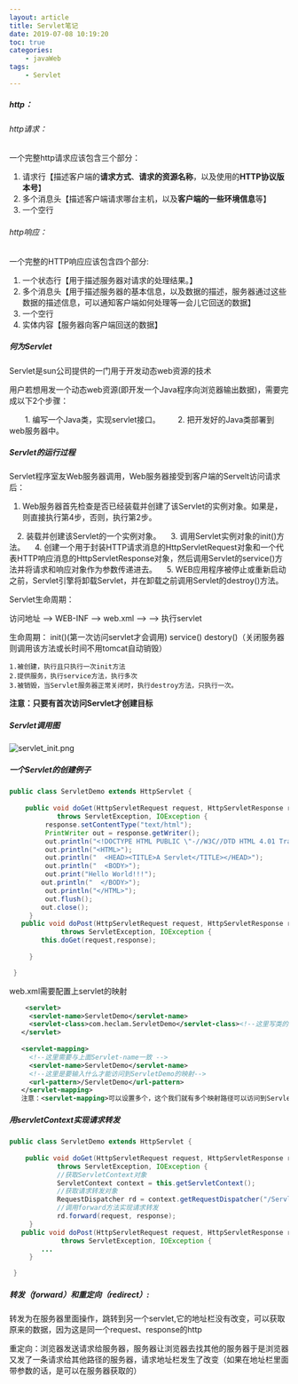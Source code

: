 ```yaml
---
layout: article
title: Servlet笔记
date: 2019-07-08 10:19:20
toc: true
categories:
	- javaWeb
tags:
	- Servlet
---
```


##### http：

###### http请求：

一个完整http请求应该包含三个部分：

1. 请求行【描述客户端的**请求方式**、**请求的资源名称**，以及使用的**HTTP协议版本号**】
2. 多个消息头【描述客户端请求哪台主机，以及**客户端的一些环境信息**等】
3. 一个空行<!--more-->

###### http响应：

一个完整的HTTP响应应该包含四个部分:

1. 一个状态行【用于描述服务器对请求的处理结果。】
2. 多个消息头【用于描述服务器的基本信息，以及数据的描述，服务器通过这些数据的描述信息，可以通知客户端如何处理等一会儿它回送的数据】
3. 一个空行
4. 实体内容【服务器向客户端回送的数据】



##### 何为Servlet

Servlet是sun公司提供的一门用于开发动态web资源的技术

用户若想用发一个动态web资源(即开发一个Java程序向浏览器输出数据)，需要完成以下2个步骤：

  　　1. 编写一个Java类，实现servlet接口。
        　　2. 把开发好的Java类部署到web服务器中。

##### Servlet的运行过程

Servlet程序室友Web服务器调用，Web服务器接受到客户端的Servelt访问请求后：

1. Web服务器首先检查是否已经装载并创建了该Servlet的实例对象。如果是，则直接执行第4步，否则，执行第2步。

　2. 装载并创建该Servlet的一个实例对象。
 　3. 调用Servlet实例对象的init()方法。
 　4. 创建一个用于封装HTTP请求消息的HttpServletRequest对象和一个代表HTTP响应消息的HttpServletResponse对象，然后调用Servlet的service()方法并将请求和响应对象作为参数传递进去。
 　5. WEB应用程序被停止或重新启动之前，Servlet引擎将卸载Servlet，并在卸载之前调用Servlet的destroy()方法。 

Servlet生命周期：

访问地址 --> WEB-INF  -->  web.xml   --> <servlet> --> 执行servlet

生命周期： init()(第一次访问servlet才会调用)  service()   destory()（关闭服务器则调用该方法或长时间不用tomcat自动销毁）

```
1.被创建，执行且只执行一次init方法
2.提供服务，执行service方法，执行多次
3.被销毁，当Servlet服务器正常关闭时，执行destroy方法，只执行一次。     
```

**注意：只要有首次访问Servlet才创建目标**

##### Servlet调用图

![servlet_init.png](https://i.loli.net/2019/08/18/pQAkLvMUXGbDFsy.png)

##### 一个Servlet的创建例子

```java 
public class ServletDemo extends HttpServlet {
  
    public void doGet(HttpServletRequest request, HttpServletResponse response)
            throws ServletException, IOException {
 		 response.setContentType("text/html");
         PrintWriter out = response.getWriter();
         out.println("<!DOCTYPE HTML PUBLIC \"-//W3C//DTD HTML 4.01 Transitional//EN\">");
         out.println("<HTML>");
         out.println("  <HEAD><TITLE>A Servlet</TITLE></HEAD>");
         out.println("  <BODY>");
         out.print("Hello World!!!");
        out.println("  </BODY>");
         out.println("</HTML>");
         out.flush();
        out.close();
     }
   public void doPost(HttpServletRequest request, HttpServletResponse response)
             throws ServletException, IOException {
		this.doGet(request,response);
		
     }

 }
```

web.xml需要配置上servlet的映射

```xml
	<servlet>
     <servlet-name>ServletDemo</servlet-name>
     <servlet-class>com.heclam.ServletDemo</servlet-class><!--这里写类的全限定名-->
   </servlet>
 
   <servlet-mapping>
  	 <!--这里需要与上面Servlet-name一致 -->
     <servlet-name>ServletDemo</servlet-name>
     <!--这里是要输入什么才能访问到ServletDemo的映射-->
     <url-pattern>/ServletDemo</url-pattern>
   </servlet-mapping>
   注意：<servlet-mapping>可以设置多个，这个我们就有多个映射路径可以访问到ServletDemo了
```

##### 用servletContext实现请求转发

```java
public class ServletDemo extends HttpServlet {
  
    public void doGet(HttpServletRequest request, HttpServletResponse response)
            throws ServletException, IOException {
            //获取ServletContext对象
 			ServletContext context = this.getServletContext();
 			//获取请求转发对象
 			RequestDispatcher rd = context.getRequestDispatcher("/ServletDemo2");
 			//调用forward方法实现请求转发
            rd.forward(request, response);
     }
   public void doPost(HttpServletRequest request, HttpServletResponse response)
             throws ServletException, IOException {
		...
     }

 }
```

##### 转发（forward）和重定向（redirect）:

​	转发为在服务器里面操作，跳转到另一个servlet,它的地址栏没有改变，可以获取原来的数据，因为这是同一个request、response的http

​	重定向：浏览器发送请求给服务器，服务器让浏览器去找其他的服务器于是浏览器又发了一条请求给其他路径的服务器，请求地址栏发生了改变（如果在地址栏里面带参数的话，是可以在服务器获取的）

